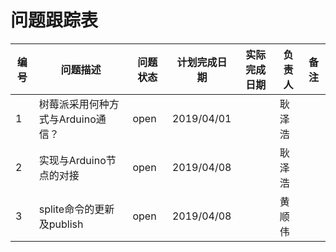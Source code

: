 # 问题跟踪表
编号|问题描述|问题状态|计划完成日期|实际完成日期|负责人|备注
-|-|-|-|-|-|-
1|树莓派采用何种方式与Arduino通信？|open|2019/04/01| |耿泽浩|
2|实现与Arduino节点的对接|open|2019/04/08||耿泽浩
3|splite命令的更新及publish|open|2019/04/08||黄顺伟
